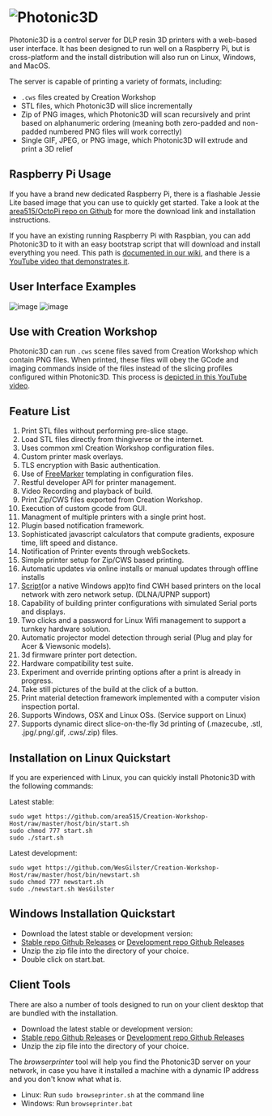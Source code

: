 ![Photonic3D](https://raw.githubusercontent.com/jmkao/Creation-Workshop-Host/master/host/resourcesnew/cwh/img/photonic3d-icon-sign-black.png)
======================

Photonic3D is a control server for DLP resin 3D printers with a web-based user interface. It has been designed to run well on a Raspberry Pi, but is cross-platform and the install distribution will also run on Linux, Windows, and MacOS.

The server is capable of printing a variety of formats, including:
 - `.cws` files created by Creation Workshop
 - STL files, which Photonic3D will slice incrementally
 - Zip of PNG images, which Photonic3D will scan recursively and print based on alphanumeric ordering (meaning both zero-padded and non-padded numbered PNG files will work correctly)
 - Single GIF, JPEG, or PNG image, which Photonic3D will extrude and print a 3D relief


Raspberry Pi Usage
-------------------------------------------------------------------------------  
If you have a brand new dedicated Raspberry Pi, there is a flashable Jessie Lite based image that you can use to quickly get started. Take a look at the [area515/OctoPi repo on Github](https://github.com/area515/OctoPi) for more the download link and installation instructions.

If you have an existing running Raspberry Pi with Raspbian, you can add Photonic3D to it with an easy bootstrap script that will download and install everything you need. This path is [documented in our wiki](https://github.com/area515/Creation-Workshop-Host/wiki/Raspberry-Pi-Manual-Setup-Instructions), and there is a [YouTube video that demonstrates it](https://www.youtube.com/watch?v=ng1Sj2ktWhU).


User Interface Examples
-------------------------------------------------------------------------------  
![image](https://cloud.githubusercontent.com/assets/2078819/14433486/58291f82-ffc3-11e5-8bc3-f7b8313dbc18.png)
![image](https://cloud.githubusercontent.com/assets/2078819/14433580/a984246c-ffc3-11e5-94ff-7214f6bd0635.png)


Use with Creation Workshop
-------------------------------------------------------------------------------  
Photonic3D can run `.cws` scene files saved from Creation Workshop which contain PNG files. When printed, these files will obey the GCode and imaging commands inside of the files instead of the slicing profiles configured within Photonic3D. This process is 
[depicted in this YouTube video](https://www.youtube.com/watch?v=J3HTCkxlKcw).


Feature List
-------------------------------------------------------------------------------  
1. Print STL files without performing pre-slice stage.
2. Load STL files directly from thingiverse or the internet.
3. Uses common xml Creation Workshop configuration files.
4. Custom printer mask overlays.
5. TLS encryption with Basic authentication.
6. Use of [FreeMarker](http://freemarker.org/) templating in configuration files.
7. Restful developer API for printer management.
8. Video Recording and playback of build.
9. Print Zip/CWS files exported from Creation Workshop.
10. Execution of custom gcode from GUI.
11. Managment of multiple printers with a single print host.
12. Plugin based notification framework.
13. Sophisticated javascript calculators that compute gradients, exposure time, lift speed and distance.
14. Notification of Printer events through webSockets.
15. Simple printer setup for Zip/CWS based printing.
16. Automatic updates via online installs or manual updates through offline installs
17. [Script](https://github.com/area515/Creation-Workshop-Host/blob/master/host/bin/browseprinter.sh)(or a native Windows app)to find CWH based printers on the local network with zero network setup. (DLNA/UPNP support)
18. Capability of building printer configurations with simulated Serial ports and displays.
19. Two clicks and a password for Linux Wifi management to support a turnkey hardware solution.
20. Automatic projector model detection through serial (Plug and play for Acer & Viewsonic models).
21. 3d firmware printer port detection.
22. Hardware compatibility test suite.
23. Experiment and override printing options after a print is already in progress.
24. Take still pictures of the build at the click of a button.
25. Print material detection framework implemented with a computer vision inspection portal.
26. Supports Windows, OSX and Linux OSs. (Service support on Linux)
27. Supports dynamic direct slice-on-the-fly 3d printing of (.mazecube, .stl, .jpg/.png/.gif, .cws/.zip) files.

Installation on Linux Quickstart
-------------------------------------------------------------------------------
If you are experienced with Linux, you can quickly install Photonic3D with the following commands:

Latest stable:
```
sudo wget https://github.com/area515/Creation-Workshop-Host/raw/master/host/bin/start.sh
sudo chmod 777 start.sh
sudo ./start.sh
```

Latest development:
```
sudo wget https://github.com/WesGilster/Creation-Workshop-Host/raw/master/host/bin/newstart.sh
sudo chmod 777 newstart.sh
sudo ./newstart.sh WesGilster
```

Windows Installation Quickstart
------------------------------------------
* Download the latest stable or development version: 
 * [Stable repo Github Releases](https://github.com/area515/Creation-Workshop-Host/releases) or [Development repo Github Releases](https://github.com/WesGilster/Creation-Workshop-Host/releases)  
* Unzip the zip file into the directory of your choice.
* Double click on start.bat.

Client Tools
----------------------------------------------------------------------
There are also a number of tools designed to run on your client desktop that are bundled with the installation.

* Download the latest stable or development version: 
 * [Stable repo Github Releases](https://github.com/area515/Creation-Workshop-Host/releases) or [Development repo Github Releases](https://github.com/WesGilster/Creation-Workshop-Host/releases)  
* Unzip the zip file into the directory of your choice.

The _browserprinter_ tool will help you find the Photonic3D server on your network, in case you have it installed a machine with a dynamic IP address and you don't know what what is.
* Linux: Run `sudo browseprinter.sh` at the command line
* Windows: Run `browseprinter.bat`
